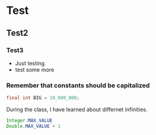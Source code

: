 # Test
## Test2
### Test3
* Just testing.
* test some more

### Remember that constants should be capitalized
```java
final int BIG = 10_000_000;
```

During the class, I have learned about differnet infinities.

```java
Integer.MAX_VALUE
Double.MAX_VALUE + 1
```
